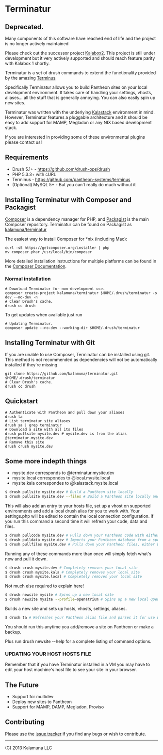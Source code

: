# Terminatur

## Deprecated.

Many components of this software have reached end of life and the project is no longer actively maintained

Please check out the successor project [Kalabox2](https://github.com/kalabox/kalabox). This project is still under development but it very actively supported and should reach feature parity with Kalabox 1 shortly. 

Terminatur is a set of drush commands to extend the functionality provided by the amazing
[Terminus](https://github.com/pantheon-systems/terminus)

Specifically Terminatur allows you to build Pantheon sites on your local development environment.
It takes care of handling your settings, vhosts, aliases... all the stuff that is generally annoying.
You can also easily spin up new sites.

Terminatur was written with the underlying [Kalastack](https://github.com/kalamuna/kalastack) environment
in mind. However, Terminatur features a pluggable architecture and it should be easy to add support for
MAMP, Megladon or any NIX based development stack.

If you are interested in providing some of these environmental plugins please contact us!

## Requirements

* Drush 5.1+ - https://github.com/drush-ops/drush
* PHP 5.3.3+ with cURL
* Terminus - https://github.com/pantheon-systems/terminus
* (Optional) MySQL 5+ - But you can't really do much without it

## Installing Terminatur with Composer and Packagist

[Composer](http://getcomposer.org) is a dependency manager for PHP, and
[Packagist](https://packagist.org/) is the main Composer repository. Terminatur
can be found on Packagist as [kalamuna/terminatur](https://packagist.org/packages/kalamuna/terminatur)

The easiest way to install Composer for *nix (including Mac):

    curl -sS https://getcomposer.org/installer | php
    mv composer.phar /usr/local/bin/composer

More detailed installation instructions for multiple platforms can be found in
the [Composer Documentation](http://getcomposer.org/doc/00-intro.md).

### Normal installation

    # Download Terminatur for non-development use.
    composer create-project kalamuna/terminatur $HOME/.drush/terminatur -s dev --no-dev -n
    # Clear Drush's cache.
    drush cc drush

To get updates when available just run

    # Updating Terminatur.
    composer update --no-dev --working-dir $HOME/.drush/terminatur

## Installing Terminatur with Git

If you are unable to use Composer, Terminatur can be installed using git. This
method is not recommended as dependencies will not be automatically installed if
they're missing.

    git clone https://github.com/kalamuna/terminatur.git $HOME/.drush/terminatur
    # Clear Drush's cache.
    drush cc drush

## Quickstart

    # Authenticate with Pantheon and pull down your aliases
    drush ta
    # List terminatur site aliases
    drush sa | grep terminatur
    # Download a site with all its files
    drush pullsite mysite.dev # mysite.dev is from the alias @terminatur.mysite.dev
    # Remove this site
    drush crush mysite.dev

## Some more indepth things

- mysite.dev corresponds to @terminatur.mysite.dev
- mysite.local correspondes to @local.mysite.local
- mysite.kala correspondes to @kalastack.mysite.local

```bash
$ drush pullsite mysite.dev # Build a Pantheon site locally
$ drush pullsite mysite.dev --files # Build a Pantheon site locally and download your files
```
This will also add an entry to your hosts file, set up a vhost on supported environments and
add a local drush alias for you to work with. Your settings.php will be edited to contain
the local connection configuration. If you run this command a second time it will
refresh your code, data and files.
```bash
$ drush pullcode mysite.dev # Pulls down your Pantheon code with either git or wget
$ drush pulldata mysite.dev # Imports your Pantheon database from a specific backup, the latest backup, or a newly created backup
$ drush pullfiles mysite.dev # Pulls down your Pantheon files, either by rsync or wget
```
Running any of these commands more than once will simply fetch what's new and pull it down.
```bash
$ drush crush mysite.dev # Completely removes your local site
$ drush crush mysite.kala # Completely removes your local site
$ drush crush mysite.local # Completely removes your local site
```
Not much else required to explain here!
```bash
$ drush newsite mysite # Spins up a new local site
$ drush newsite mysite --profile=openatrium # Spins up a new local OpenAtrium site
```
Builds a new site and sets up hosts, vhosts, settings, aliases.
```bash
$ drush ta # Refreshes your Pantheon alias file and parses it for use with Terminatur
```
You should run this anytime you add/remove a site on Pantheon or make a backup.

Plus run drush newsite --help for a complete listing of command options.

### UPDATING YOUR HOST HOSTS FILE

Remember that if you have Terminatur installed in a VM you may have to edit your
host machine's host file to see your site in your browser.

## The Future

- Support for multidev
- Deploy new sites to Pantheon
- Support for MAMP, DAMP, Megladon, Proviso

## Contributing

Please use the [issue tracker](https://github.com/kalamuna/terminatur/issues) if you find any bugs or wish to contribute.

-------------------------------------------------------------------------------------
(C) 2013 Kalamuna LLC
